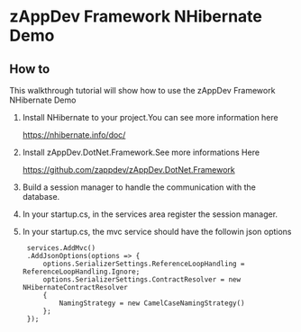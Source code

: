 # zAppDev Framework NHibernate Demo

## How to

This walkthrough tutorial will show how to use the zAppDev Framework NHibernate Demo

1. Install NHibernate to your project.You can see more information here
   
    https://nhibernate.info/doc/

2. Install zAppDev.DotNet.Framework.See more informations Here 
   
   https://github.com/zappdev/zAppDev.DotNet.Framework
3. Build a session manager to handle the communication with the database.
4. In your startup.cs, in the services area register the session manager.
5. In your startup.cs, the mvc service should have the followin json options
   
        services.AddMvc()
        .AddJsonOptions(options => {
            options.SerializerSettings.ReferenceLoopHandling =           ReferenceLoopHandling.Ignore;
            options.SerializerSettings.ContractResolver = new NHibernateContractResolver
            {
                NamingStrategy = new CamelCaseNamingStrategy()
            };
        });